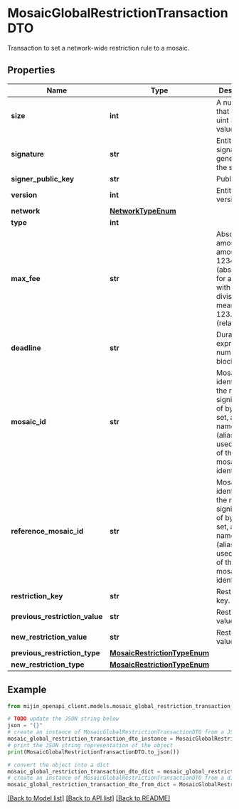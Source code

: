 # MosaicGlobalRestrictionTransactionDTO

Transaction to set a network-wide restriction rule to a mosaic.

## Properties

Name | Type | Description | Notes
------------ | ------------- | ------------- | -------------
**size** | **int** | A number that allows uint 32 values. | 
**signature** | **str** | Entity&#39;s signature generated by the signer. | 
**signer_public_key** | **str** | Public key. | 
**version** | **int** | Entity version. | 
**network** | [**NetworkTypeEnum**](NetworkTypeEnum.md) |  | 
**type** | **int** |  | 
**max_fee** | **str** | Absolute amount. An amount of 123456789 (absolute) for a mosaic with divisibility 6 means 123.456789 (relative). | 
**deadline** | **str** | Duration expressed in number of blocks. | 
**mosaic_id** | **str** | Mosaic identifier. If the most significant bit of byte 0 is set, a namespaceId (alias) is used instead of the real mosaic identifier.  | 
**reference_mosaic_id** | **str** | Mosaic identifier. If the most significant bit of byte 0 is set, a namespaceId (alias) is used instead of the real mosaic identifier.  | 
**restriction_key** | **str** | Restriction key. | 
**previous_restriction_value** | **str** | Restriction value. | 
**new_restriction_value** | **str** | Restriction value. | 
**previous_restriction_type** | [**MosaicRestrictionTypeEnum**](MosaicRestrictionTypeEnum.md) |  | 
**new_restriction_type** | [**MosaicRestrictionTypeEnum**](MosaicRestrictionTypeEnum.md) |  | 

## Example

```python
from mijin_openapi_client.models.mosaic_global_restriction_transaction_dto import MosaicGlobalRestrictionTransactionDTO

# TODO update the JSON string below
json = "{}"
# create an instance of MosaicGlobalRestrictionTransactionDTO from a JSON string
mosaic_global_restriction_transaction_dto_instance = MosaicGlobalRestrictionTransactionDTO.from_json(json)
# print the JSON string representation of the object
print(MosaicGlobalRestrictionTransactionDTO.to_json())

# convert the object into a dict
mosaic_global_restriction_transaction_dto_dict = mosaic_global_restriction_transaction_dto_instance.to_dict()
# create an instance of MosaicGlobalRestrictionTransactionDTO from a dict
mosaic_global_restriction_transaction_dto_from_dict = MosaicGlobalRestrictionTransactionDTO.from_dict(mosaic_global_restriction_transaction_dto_dict)
```
[[Back to Model list]](../README.md#documentation-for-models) [[Back to API list]](../README.md#documentation-for-api-endpoints) [[Back to README]](../README.md)


